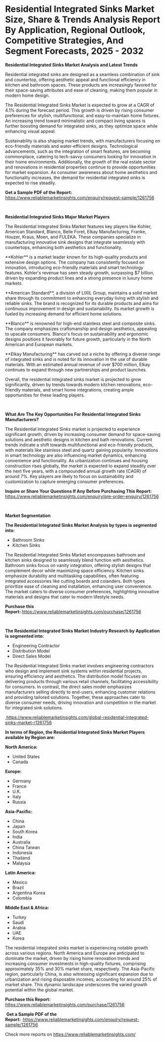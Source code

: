 <p><h1>Residential Integrated Sinks Market Size, Share & Trends Analysis Report By Application, Regional Outlook, Competitive Strategies, And Segment Forecasts, 2025 - 2032</h1></p><p><strong>Residential Integrated Sinks Market Analysis and Latest Trends</strong></p>
<p><p>Residential integrated sinks are designed as a seamless combination of sink and countertop, offering aesthetic appeal and functional efficiency in kitchen and bathroom spaces. These products are increasingly favored for their space-saving attributes and ease of cleaning, making them popular in modern home design.</p><p>The Residential Integrated Sinks Market is expected to grow at a CAGR of 4.1% during the forecast period. This growth is driven by rising consumer preferences for stylish, multifunctional, and easy-to-maintain home fixtures. An increasing trend toward minimalistic and compact living spaces is further boosting demand for integrated sinks, as they optimize space while enhancing visual appeal.</p><p>Sustainability is also shaping market trends, with manufacturers focusing on eco-friendly materials and water-efficient designs. Technological advancements, such as the integration of smart features, are becoming commonplace, catering to tech-savvy consumers looking for innovation in their home environments. Additionally, the growth of the real estate sector and renovations in residential properties continue to provide opportunities for market expansion. As consumer awareness about home aesthetics and functionality increases, the demand for residential integrated sinks is expected to rise steadily.</p></p>
<p><strong>Get a Sample PDF of the Report:&nbsp;</strong> <a href="https://www.reliablemarketinsights.com/enquiry/request-sample/1261756?utm_campaign=2111&utm_medium=2&utm_source=Github&utm_content=ia&utm_term=05042025&utm_id=residential-integrated-sinks">https://www.reliablemarketinsights.com/enquiry/request-sample/1261756</a></p>
<p>&nbsp;</p>
<p><strong>Residential Integrated Sinks Major Market Players</strong></p>
<p><p>The Residential Integrated Sinks Market features key players like Kohler, American Standard, Blanco, Belle Foret, Elkay Manufacturing, Franke, Houzer, Kraus, Moen, and FULEKA. These companies specialize in manufacturing innovative sink designs that integrate seamlessly with countertops, enhancing both aesthetics and functionality.</p><p>**Kohler** is a market leader known for its high-quality products and extensive design options. The company has consistently focused on innovation, introducing eco-friendly materials and smart technology features. Kohler's revenue has seen steady growth, surpassing $7 billion, driven by expanding product lines and a strong presence in luxury home markets.</p><p>**American Standard**, a division of LIXIL Group, maintains a solid market share through its commitment to enhancing everyday living with stylish and reliable sinks. The brand is recognized for its durable products and aims for continuous improvement in design and sustainability. Its market growth is fueled by increasing demand for efficient home solutions.</p><p>**Blanco** is renowned for high-end stainless steel and composite sinks. The company emphasizes craftsmanship and design aesthetics, appealing to upscale consumers. Blanco's focus on sustainability and ergonomic designs positions it favorably for future growth, particularly in the North American and European markets.</p><p>**Elkay Manufacturing** has carved out a niche by offering a diverse range of integrated sinks and is noted for its innovation in the use of durable materials. With an estimated annual revenue of over $700 million, Elkay continues to expand through new partnerships and product launches.</p><p>Overall, the residential integrated sinks market is projected to grow significantly, driven by trends towards modern kitchen renovations, eco-friendly materials, and smart home integrations, creating ample opportunities for these leading players.</p></p>
<p>&nbsp;</p>
<p><strong>What Are The Key Opportunities For Residential Integrated Sinks Manufacturers?</strong></p>
<p><p>The Residential Integrated Sinks market is projected to experience significant growth, driven by increasing consumer demand for space-saving solutions and aesthetic designs in kitchen and bath renovations. Current trends indicate a shift towards multifunctional and eco-friendly products, with materials like stainless steel and quartz gaining popularity. Innovations in smart technology are also influencing market dynamics, enhancing convenience and functionality. As urbanization continues and housing construction rises globally, the market is expected to expand steadily over the next five years, with a compounded annual growth rate (CAGR) of around 7%. Key players are likely to focus on sustainability and customization to capture emerging consumer preferences.</p></p>
<p><strong>Inquire or Share Your Questions If Any Before Purchasing This Report:</strong> <a href="https://www.reliablemarketinsights.com/enquiry/pre-order-enquiry/1261756?utm_campaign=2111&utm_medium=2&utm_source=Github&utm_content=ia&utm_term=05042025&utm_id=residential-integrated-sinks">https://www.reliablemarketinsights.com/enquiry/pre-order-enquiry/1261756</a></p>
<p>&nbsp;</p>
<p><strong>Market Segmentation</strong></p>
<p><strong>The Residential Integrated Sinks Market Analysis by types is segmented into:</strong></p>
<p><ul><li>Bathroom Sinks</li><li>Kitchen Sinks</li></ul></p>
<p><p>The Residential Integrated Sinks Market encompasses bathroom and kitchen sinks designed to seamlessly blend function with aesthetics. Bathroom sinks focus on vanity integration, offering stylish designs that complement decor while maximizing space efficiency. Kitchen sinks emphasize durability and multitasking capabilities, often featuring integrated accessories like cutting boards and colanders. Both types prioritize ease of cleaning and installation, enhancing user convenience. The market caters to diverse consumer preferences, highlighting innovative materials and designs that cater to modern lifestyle needs.</p></p>
<p><strong>Purchase this Report:&nbsp;</strong><a href="https://www.reliablemarketinsights.com/purchase/1261756?utm_campaign=2111&utm_medium=2&utm_source=Github&utm_content=ia&utm_term=05042025&utm_id=residential-integrated-sinks">https://www.reliablemarketinsights.com/purchase/1261756</a></p>
<p>&nbsp;</p>
<p><strong>The Residential Integrated Sinks Market Industry Research by Application is segmented into:</strong></p>
<p><ul><li>Engineering Contractor</li><li>Distribution Model</li><li>Direct Sales Model</li></ul></p>
<p><p>The Residential Integrated Sinks market involves engineering contractors who design and implement sink systems within residential projects, ensuring efficiency and aesthetics. The distribution model focuses on delivering products through various retail channels, facilitating accessibility for consumers. In contrast, the direct sales model emphasizes manufacturers selling directly to end-users, enhancing customer relations and providing tailored solutions. Together, these approaches cater to diverse consumer needs, driving innovation and competition in the market for integrated sink solutions.</p></p>
<p><a href="https://www.reliablemarketinsights.com/global-residential-integrated-sinks-market-r1261756?utm_campaign=2111&utm_medium=2&utm_source=Github&utm_content=ia&utm_term=05042025&utm_id=residential-integrated-sinks">&nbsp;https://www.reliablemarketinsights.com/global-residential-integrated-sinks-market-r1261756</a></p>
<p><strong>In terms of Region, the Residential Integrated Sinks Market Players available by Region are:</strong></p>
<p>
    <p> <strong> North America: </strong>
        <ul>
            <li>United States</li>
            <li>Canada</li>
        </ul>
        </p> 
    <p> <strong> Europe: </strong>
        <ul>
            <li>Germany</li>
            <li>France</li>
            <li>U.K.</li>
            <li>Italy</li>
            <li>Russia</li>
        </ul>
        </p> 
    <p> <strong> Asia-Pacific: </strong>
        <ul>
            <li>China</li>
            <li>Japan</li>
            <li>South Korea</li>
            <li>India</li>
            <li>Australia</li>
            <li>China Taiwan</li>
            <li>Indonesia</li>
            <li>Thailand</li>
            <li>Malaysia</li>
        </ul>
        </p> 
    <p> <strong> Latin America: </strong>
        <ul>
            <li>Mexico</li>
            <li>Brazil</li>
            <li>Argentina Korea</li>
            <li>Colombia</li>
        </ul>
        </p> 
    <p> <strong> Middle East & Africa: </strong>
        <ul>
            <li>Turkey</li>
            <li>Saudi</li>
            <li>Arabia</li>
            <li>UAE</li>
            <li>Korea</li>
        </ul>
    </p>
    </p>
<p><p>The residential integrated sinks market is experiencing notable growth across various regions. North America and Europe are anticipated to dominate the market, driven by rising home renovation trends and increasing consumer investments in high-quality fixtures, comprising approximately 35% and 30% market share, respectively. The Asia-Pacific region, particularly China, is also witnessing significant expansion due to urbanization and rising disposable incomes, accounting for around 25% of market share. This dynamic landscape underscores the varied growth potential within the global market.</p></p>
<p><strong>Purchase this Report: </strong><a href="https://www.reliablemarketinsights.com/purchase/1261756?utm_campaign=2111&utm_medium=2&utm_source=Github&utm_content=ia&utm_term=05042025&utm_id=residential-integrated-sinks">https://www.reliablemarketinsights.com/purchase/1261756</a></p>
<p>&nbsp;<strong>Get a Sample PDF of the Report:&nbsp;&nbsp;</strong><a href="https://www.reliablemarketinsights.com/enquiry/request-sample/1261756?utm_campaign=2111&utm_medium=2&utm_source=Github&utm_content=ia&utm_term=05042025&utm_id=residential-integrated-sinks">https://www.reliablemarketinsights.com/enquiry/request-sample/1261756</a></p>
<p><strong></strong></p>
<p>Check more reports on <a href="https://www.reliablemarketinsights.com/?utm_campaign=2111&utm_medium=2&utm_source=Github&utm_content=ia&utm_term=05042025&utm_id=residential-integrated-sinks">https://www.reliablemarketinsights.com/</a></p>